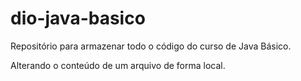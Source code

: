# dio-java-basico
Repositório para armazenar todo o código do curso de Java Básico.

Alterando o conteúdo de um arquivo de forma local.